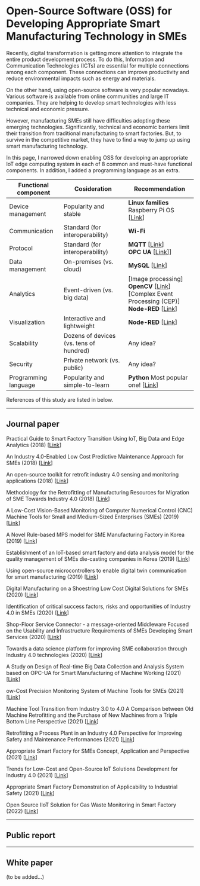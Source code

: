 # Open-Source Software (OSS) for Developing Appropriate Smart Manufacturing Technology in SMEs

Recently, digital transformation is getting more attention to integrate the entire product development process. To do this, Information and Communication Technologies (ICTs) are essential for multiple connections among each component. These connections can improve productivity and reduce environmental impacts such as energy and materials.

On the other hand, using open-source software is very popular nowadays. Various software is available from online communities and large IT companies. They are helping to develop smart technologies with less technical and economic pressure.

However, manufacturing SMEs still have difficulties adopting these emerging technologies. Significantly, technical and economic barriers limit their transition from traditional manufacturing to smart factories. But, to survive in the competitive market, they have to find a way to jump up using smart manufacturing technology. 

In this page, I narrowed down enabling OSS for developing an appropriate IoT edge computing system in each of 8 common and must-have functional components. In addition, I added a programming language as an extra.

| Functional component | Cosideration | Recommendation |
| ----------- | ----------- | ----------- |
| Device management | Popularity and stable | **Linux families** Raspberry Pi OS [[Link](https://www.raspberrypi.com/software/)] |
| Communication | Standard (for interoperability) | **Wi-Fi** |
| Protocol | Standard (for interoperability) | **MQTT** [[Link](https://mqtt.org/)] <br> **OPC UA** [[Link](https://opcfoundation.org/about/opc-technologies/opc-ua/)]] |
| Data management | On-premises (vs. cloud) | **MySQL** [[Link](https://www.mysql.com/)] |
| Analytics | Event-driven (vs. big data) | [Image processing] <br> **OpenCV** [[Link](https://opencv.org/)] <br> [Complex Event Processing (CEP)] <br> **Node-RED** [[Link](https://nodered.org/)] |
| Visualization | Interactive and lightweight | **Node-RED** [[Link](https://nodered.org/)] |
| Scalability | Dozens of devices (vs. tens of hundred) | Any idea? |
| Security | Private network (vs. public) | Any idea? |
| Programming language | Popularity and simple-to-learn | **Python** Most popular one! [[Link](https://www.python.org/)] |

References of this study are listed in below.

---
## Journal paper
Practical Guide to Smart Factory Transition Using IoT, Big Data and Edge Analytics (2018) [[Link]()]  

An Industry 4.0-Enabled Low Cost Predictive Maintenance Approach for SMEs (2018) [[Link]()]  

An open-source toolkit for retrofit industry 4.0 sensing and monitoring applications (2018) [[Link]()]  

Methodology for the Retrofitting of Manufacturing Resources for Migration of SME Towards Industry 4.0 (2018) [[Link]()]  

A Low-Cost Vision-Based Monitoring of Computer Numerical Control (CNC) Machine Tools for Small and Medium-Sized Enterprises (SMEs) (2019) [[Link](https://doi.org/10.3390/s19204506)]  

A Novel Rule-based MPS model for SME Manufacturing Factory in Korea (2019) [[Link]()]  

Establishment of an IoT-based smart factory and data analysis model for the quality management of SMEs die-casting companies in Korea (2019) [[Link]()]  

Using open-source microcontrollers to enable digital twin communication for smart manufacturing (2019) [[Link]()]  

Digital Manufacturing on a Shoestring Low Cost Digital Solutions for SMEs (2020) [[Link]()]  

Identification of critical success factors, risks and opportunities of Industry 4.0 in SMEs (2020) [[Link]()]  

Shop-Floor Service Connector - a message-oriented Middleware Focused on the Usability and Infrastructure Requirements of SMEs Developing Smart Services (2020) [[Link]()]  

Towards a data science platform for improving SME collaboration through Industry 4.0 technologies (2020) [[Link]()]  

A Study on Design of Real-time Big Data Collection and Analysis System based on OPC-UA for Smart Manufacturing of Machine Working (2021) [[Link]()]  

ow-Cost Precision Monitoring System of Machine Tools for SMEs (2021) [[Link]()]  

Machine Tool Transition from Industry 3.0 to 4.0 A Comparison between Old Machine Retrofitting and the Purchase of New Machines from a Triple Bottom Line Perspective (2021) [[Link]()]  

Retrofitting a Process Plant in an Industry 4.0 Perspective for Improving Safety and Maintenance Performances (2021) [[Link]()]  

Appropriate Smart Factory for SMEs Concept, Application and Perspective (2021) [[Link]()]  

Trends for Low-Cost and Open-Source IoT Solutions Development for Industry 4.0 (2021) [[Link]()]  

Appropriate Smart Factory Demonstration of Applicability to Industrial Safety (2021) [[Link]()]  

Open Source IIoT Solution for Gas Waste Monitoring in Smart Factory (2022) [[Link]()]  

---
## Public report

---
## White paper
(to be added...)
